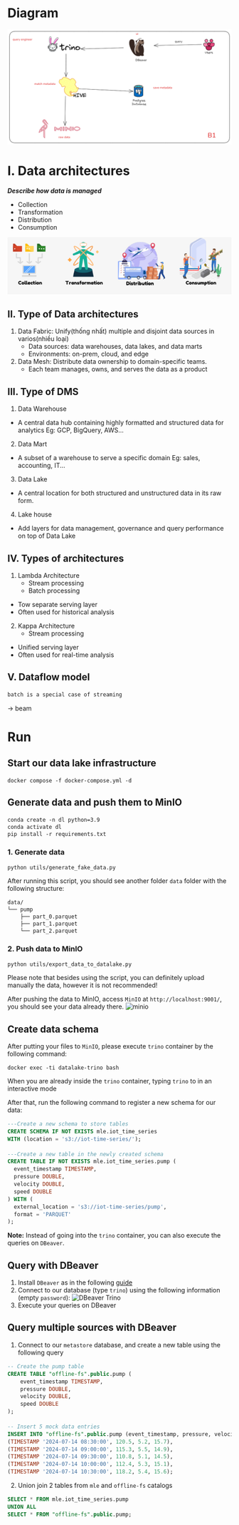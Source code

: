 # Diagram
![Image](./access/diagram.png)


# I. Data architectures
***Describe how data is managed***
* Collection
* Transformation
* Distribution
* Consumption

![i](./access/data_architectures.png)

## II. Type of Data architectures
1. Data Fabric: Unify(thống nhất) multiple and disjoint data sources in varios(nhiều loại)
    - Data sources: data warehouses, data lakes, and data marts
    - Environments: on-prem, cloud, and edge
2. Data Mesh: Distribute data ownership to domain-specific teams.  
    - Each team manages, owns, and serves the data as a product
## III. Type of DMS
1. Data Warehouse
- A central data hub containing highly formatted and structured data for analytics
Eg: GCP, BigQuery, AWS...

2. Data Mart
- A subset of a warehouse to serve a specific domain
Eg: sales, accounting, IT...

3. Data Lake
- A central location for both structured and unstructured data in its raw form.

4. Lake house
- Add layers for data management, governance and query performance on top of Data Lake

## IV. Types of architectures
1. Lambda Architecture
    - Stream processing
    - Batch processing
- Tow separate serving layer
- Often used for historical analysis

2. Kappa Architecture
    - Stream processing
- Unified serving layer
- Often used for real-time analysis

## V. Dataflow model
```bash
batch is a special case of streaming 
```
-> beam


# Run

## Start our data lake infrastructure
```shell
docker compose -f docker-compose.yml -d
```

## Generate data and push them to MinIO
```shell
conda create -n dl python=3.9
conda activate dl
pip install -r requirements.txt
```
### 1. Generate data
```shell
python utils/generate_fake_data.py
```
After running this script, you should see another folder `data` folder with the following structure:
```shell
data/
└── pump
    ├── part_0.parquet
    ├── part_1.parquet
    └── part_2.parquet
```

### 2. Push data to MinIO
```shell
python utils/export_data_to_datalake.py
```
Please note that besides using the script, you can definitely upload manually the data, however it is not recommended!

After pushing the data to MinIO, access `MinIO` at 
`http://localhost:9001/`, you should see your data already there.
![minio](./imgs/minio.png)

## Create data schema
After putting your files to `MinIO`, please execute `trino` container by the following command:
```shell
docker exec -ti datalake-trino bash
```

When you are already inside the `trino` container, typing `trino` to in an interactive mode

After that, run the following command to register a new schema for our data:

```sql
---Create a new schema to store tables
CREATE SCHEMA IF NOT EXISTS mle.iot_time_series
WITH (location = 's3://iot-time-series/');

---Create a new table in the newly created schema
CREATE TABLE IF NOT EXISTS mle.iot_time_series.pump (
  event_timestamp TIMESTAMP,
  pressure DOUBLE,
  velocity DOUBLE,
  speed DOUBLE
) WITH (
  external_location = 's3://iot-time-series/pump',
  format = 'PARQUET'
);
```

**Note:** Instead of going into the `trino` container, you can also execute the queries on `DBeaver`.

## Query with DBeaver
1. Install `DBeaver` as in the following [guide](https://dbeaver.io/download/)
2. Connect to our database (type `trino`) using the following information (empty `password`):
  ![DBeaver Trino](./imgs/trino.png)
3. Execute your queries on DBeaver

## Query multiple sources with DBeaver
1. Connect to our `metastore` database, and create a new table using the following query
```sql
-- Create the pump table
CREATE TABLE "offline-fs".public.pump (
    event_timestamp TIMESTAMP,
    pressure DOUBLE,
    velocity DOUBLE,
    speed DOUBLE
);

-- Insert 5 mock data entries
INSERT INTO "offline-fs".public.pump (event_timestamp, pressure, velocity, speed) VALUES
(TIMESTAMP '2024-07-14 08:30:00', 120.5, 5.2, 15.7),
(TIMESTAMP '2024-07-14 09:00:00', 115.3, 5.5, 14.9),
(TIMESTAMP '2024-07-14 09:30:00', 110.8, 5.1, 14.5),
(TIMESTAMP '2024-07-14 10:00:00', 112.4, 5.3, 15.1),
(TIMESTAMP '2024-07-14 10:30:00', 118.2, 5.4, 15.6);
```

2. Union join 2 tables from `mle` and `offline-fs` catalogs
```sql
SELECT * FROM mle.iot_time_series.pump 
UNION ALL
SELECT * FROM "offline-fs".public.pump;
```

